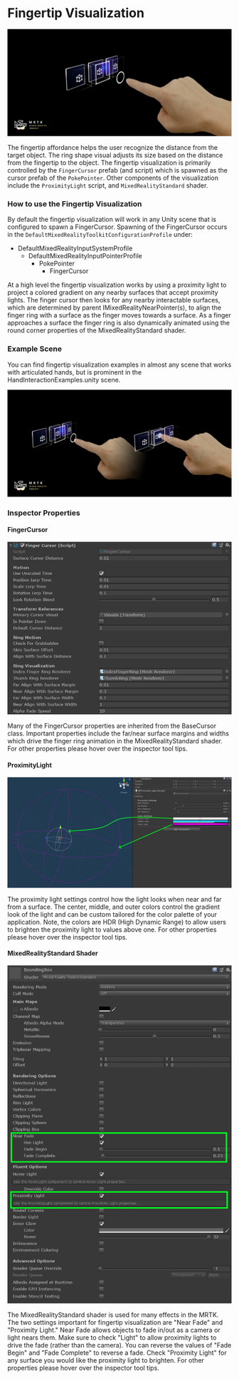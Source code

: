 # Fingertip Visualization
![Fingertip Visualization](../External/ReadMeImages/Fingertip/MRTK_FingertipVisualization_Main.png)

The fingertip affordance helps the user recognize the distance from the target object. The ring shape visual adjusts its size based on the distance from the fingertip to the object. The fingertip visualization is primarily controlled by the `FingerCursor` prefab (and script) which is spawned as the cursor prefab of the `PokePointer`. Other components of the visualization include the `ProximityLight` script, and `MixedRealityStandard` shader.

### How to use the Fingertip Visualization ###

By default the fingertip visualization will work in any Unity scene that is configured to spawn a FingerCursor. Spawning of the FingerCursor occurs in the `DefaultMixedRealityToolkitConfigurationProfile` under: 

- DefaultMixedRealityInputSystemProfile
    - DefaultMixedRealityInputPointerProfile
        - PokePointer
            - FingerCursor

At a high level the fingertip visualization works by using a proximity light to project a colored gradient on any nearby surfaces that accept proximity lights. The finger cursor then looks for any nearby interactable surfaces, which are determined by parent IMixedRealityNearPointer(s), to align the finger ring with a surface as the finger moves towards a surface. As a finger approaches a surface the finger ring is also dynamically animated using the round corner properties of the MixedRealityStandard shader.

### Example Scene ###

You can find fingertip visualization examples in almost any scene that works with articulated hands, but is prominent in the HandInteractionExamples.unity scene.

![Fingertip Visualization](../External/ReadMeImages/Fingertip/MRTK_FingertipVisualization_States.png)

### Inspector Properties ###

#### FingerCursor ####
<img src="../External/ReadMeImages/Fingertip/MRTK_FingertipVisualization_Finger_Cursor_Inspector.png" width="600">

Many of the FingerCursor properties are inherited from the BaseCursor class. Important properties include the far/near surface margins and widths which drive the finger ring animation in the MixedRealityStandard shader. For other properties please hover over the inspector tool tips.

#### ProximityLight ####
![Fingertip Visualization](../External/ReadMeImages/Fingertip/MRTK_FingertipVisualization_Proximity_Light_Inspector.png)

The proximity light settings control how the light looks when near and far from a surface. The center, middle, and outer colors control the gradient look of the light and can be custom tailored for the color palette of your application. Note, the colors are HDR (High Dynamic Range) to allow users to brighten the proximity light to values above one. For other properties please hover over the inspector tool tips.

#### MixedRealityStandard Shader ####
<img src="../External/ReadMeImages/Fingertip/MRTK_FingertipVisualization_Mixed_Reality_Standard_Shader_Inspector.png" width="600">

The MixedRealityStandard shader is used for many effects in the MRTK. The two settings important for fingertip visualization are "Near Fade" and "Proximity Light." Near Fade allows objects to fade in/out as a camera or light nears them. Make sure to check "Light" to allow proximity lights to drive the fade (rather than the camera). You can reverse the values of "Fade Begin" and "Fade Complete" to reverse a fade. Check "Proximity Light" for any surface you would like the proximity light to brighten. For other properties please hover over the inspector tool tips.
